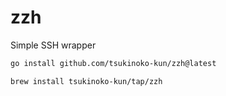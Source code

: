 # zzh

Simple SSH wrapper

```sh
go install github.com/tsukinoko-kun/zzh@latest
```

```sh
brew install tsukinoko-kun/tap/zzh
```
